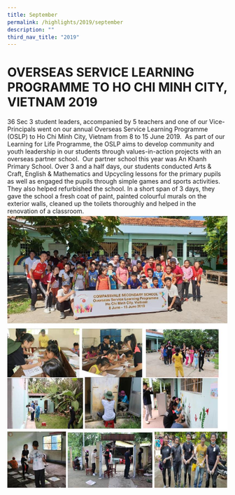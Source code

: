 ```yaml
---
title: September
permalink: /highlights/2019/september
description: ""
third_nav_title: "2019"
---
```

# OVERSEAS SERVICE LEARNING PROGRAMME TO HO CHI MINH CITY, VIETNAM 2019
36 Sec 3 student leaders, accompanied by 5 teachers and one of our Vice-Principals went on our annual Overseas Service Learning Programme (OSLP) to Ho Chi Minh City, Vietnam from 8 to 15 June 2019.  As part of our Learning for Life Programme, the OSLP aims to develop community and youth leadership in our students through values-in-action projects with an overseas partner school.  Our partner school this year was An Khanh Primary School. Over 3 and a half days, our students conducted Arts & Craft, English & Mathematics and Upcycling lessons for the primary pupils as well as engaged the pupils through simple games and sports activities. They also helped refurbished the school. In a short span of 3 days, they gave the school a fresh coat of paint, painted colourful murals on the exterior walls, cleaned up the toilets thoroughly and helped in the renovation of a classroom.
![](/images/sept%202019.jpg)
![](/images/sept%202019%202.jpg)